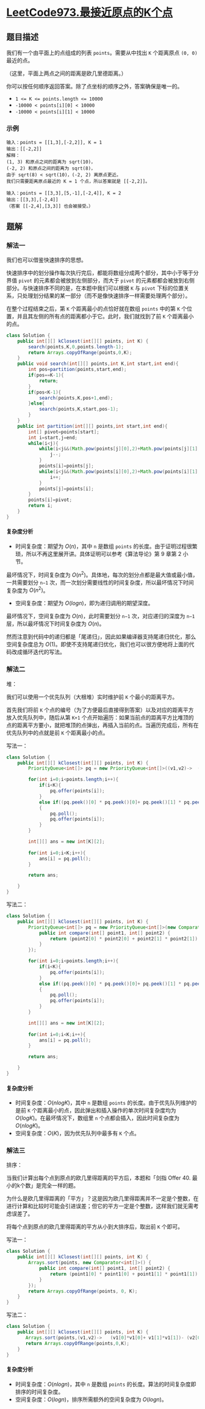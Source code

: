 # [LeetCode973.最接近原点的K个点](https://leetcode-cn.com/problems/k-closest-points-to-origin/)
## 题目描述
我们有一个由平面上的点组成的列表 `points`。需要从中找出 `K` 个距离原点 `(0, 0)` 最近的点。

（这里，平面上两点之间的距离是欧几里德距离。）

你可以按任何顺序返回答案。除了点坐标的顺序之外，答案确保是唯一的。

- `1 <= K <= points.length <= 10000`
- `-10000 < points[i][0] < 10000`
- `-10000 < points[i][1] < 10000`

### 示例
```
输入：points = [[1,3],[-2,2]], K = 1
输出：[[-2,2]]
解释： 
(1, 3) 和原点之间的距离为 sqrt(10)，
(-2, 2) 和原点之间的距离为 sqrt(8)，
由于 sqrt(8) < sqrt(10)，(-2, 2) 离原点更近。
我们只需要距离原点最近的 K = 1 个点，所以答案就是 [[-2,2]]。
```
```
输入：points = [[3,3],[5,-1],[-2,4]], K = 2
输出：[[3,3],[-2,4]]
（答案 [[-2,4],[3,3]] 也会被接受。）
```
## 题解
### 解法一
我们也可以借鉴快速排序的思想。

快速排序中的划分操作每次执行完后，都能将数组分成两个部分，其中小于等于分界值 `pivot` 的元素都会被放到左侧部分，而大于 `pivot` 的元素都都会被放到右侧部分。与快速排序不同的是，在本题中我们可以根据 `K` 与 `pivot` 下标的位置关系，只处理划分结果的某一部分（而不是像快速排序一样需要处理两个部分）。

在整个过程结束之后，第 `K` 个距离最小的点恰好就在数组 `points` 中的第 `K` 个位置，并且其左侧的所有点的距离都小于它。此时，我们就找到了前 `K` 个距离最小的点。

```java
class Solution {
    public int[][] kClosest(int[][] points, int K) {
        search(points,K,0,points.length-1);
        return Arrays.copyOfRange(points,0,K);
    }
    public void search(int[][] points,int K,int start,int end){
        int pos=partition(points,start,end);
        if(pos==K-1){
            return;
        }
        if(pos<K-1){
            search(points,K,pos+1,end);
        }else{
            search(points,K,start,pos-1);
        }
    }
    public int partition(int[][] points,int start,int end){
        int[] pivot=points[start];
        int i=start,j=end;
        while(i<j){
            while(i<j&&(Math.pow(points[j][0],2)+Math.pow(points[j][1],2)>Math.pow(pivot[0],2)+Math.pow(pivot[1],2))){
                j--;
            }
            points[i]=points[j];
            while(i<j&&(Math.pow(points[i][0],2)+Math.pow(points[i][1],2)<=Math.pow(pivot[0],2)+Math.pow(pivot[1],2))){
                i++;
            }
            points[j]=points[i];
        }
        points[i]=pivot;
        return i;
    }
}
```
#### 复杂度分析
- 时间复杂度：期望为 $O(n)$，其中 `n` 是数组 `points` 的长度。由于证明过程很繁琐，所以不再这里展开讲。具体证明可以参考《算法导论》第 9 章第 2 小节。

最坏情况下，时间复杂度为 $O(n^2)$。具体地，每次的划分点都是最大值或最小值，一共需要划分 `n−1` 次，而一次划分需要线性的时间复杂度，所以最坏情况下时间复杂度为 $O(n^2)$。
- 空间复杂度：期望为 $O(logn)$，即为递归调用的期望深度。

最坏情况下，空间复杂度为 $O(n)$，此时需要划分 `n−1` 次，对应递归的深度为 `n−1` 层，所以最坏情况下时间复杂度为 $O(n)$。

然而注意到代码中的递归都是「尾递归」，因此如果编译器支持尾递归优化，那么空间复杂度总为 $O(1)$。即使不支持尾递归优化，我们也可以很方便地将上面的代码改成循环迭代的写法。

### 解法二
堆：

我们可以使用一个优先队列（大根堆）实时维护前 `K` 个最小的距离平方。

首先我们将前 `K` 个点的编号（为了方便最后直接得到答案）以及对应的距离平方放入优先队列中，随后从第 `K+1` 个点开始遍历：如果当前点的距离平方比堆顶的点的距离平方要小，就把堆顶的点弹出，再插入当前的点。当遍历完成后，所有在优先队列中的点就是前 `K` 个距离最小的点。

写法一：
```java
class Solution {
    public int[][] kClosest(int[][] points, int K) {
        PriorityQueue<int[]> pq = new PriorityQueue<int[]>((v1,v2)->  (v2[0]*v2[0]+ v2[1]*v2[1]) -   (v1[0]*v1[0]+ v1[1]*v1[1]) );

        for(int i=0;i<points.length;i++){
            if(i<K){
                pq.offer(points[i]);
            }
            else if((pq.peek()[0] * pq.peek()[0]+ pq.peek()[1] * pq.peek()[1]) > (points[i][0]*points[i][0]+ points[i][1]*points[i][1]))
            {
                pq.poll();
                pq.offer(points[i]);
            }
        }

        int[][] ans = new int[K][2];
        
        for(int i=0;i<K;i++){
            ans[i] = pq.poll();
        }

        return ans;

    }
}
```
写法二：
```java
class Solution {
    public int[][] kClosest(int[][] points, int K) {
        PriorityQueue<int[]> pq = new PriorityQueue<int[]>(new Comparator<int[]>() {
            public int compare(int[] point1, int[] point2) {
                return (point2[0] * point2[0] + point2[1] * point2[1]) - (point1[0] * point1[0] + point1[1] * point1[1]);
            }
        });

        for(int i=0;i<points.length;i++){
            if(i<K){
                pq.offer(points[i]);
            }
            else if((pq.peek()[0] * pq.peek()[0]+ pq.peek()[1] * pq.peek()[1]) > (points[i][0]*points[i][0]+ points[i][1]*points[i][1]))
            {
                pq.poll();
                pq.offer(points[i]);
            }
        }

        int[][] ans = new int[K][2];
        
        for(int i=0;i<K;i++){
            ans[i] = pq.poll();
        }

        return ans;

    }
}
```
#### 复杂度分析
- 时间复杂度：$O(nlogK)$，其中 `n` 是数组 `points` 的长度。由于优先队列维护的是前 `K` 个距离最小的点，因此弹出和插入操作的单次时间复杂度均为 $O(logK)$。在最坏情况下，数组里 `n` 个点都会插入，因此时间复杂度为 $O(nlogK)$。
- 空间复杂度：$O(K)$，因为优先队列中最多有 `K` 个点。
### 解法三
排序：

当我们计算出每个点到原点的欧几里得距离的平方后，本题和「剑指 Offer 40. 最小的k个数」是完全一样的题。

为什么是欧几里得距离的「平方」？这是因为欧几里得距离并不一定是个整数，在进行计算和比较时可能会引进误差；但它的平方一定是个整数，这样我们就无需考虑误差了。

将每个点到原点的欧几里得距离的平方从小到大排序后，取出前 `K` 个即可。

写法一：
```java
class Solution {
    public int[][] kClosest(int[][] points, int K) {
        Arrays.sort(points, new Comparator<int[]>() {
            public int compare(int[] point1, int[] point2) {
                return (point1[0] * point1[0] + point1[1] * point1[1]) - (point2[0] * point2[0] + point2[1] * point2[1]);
            }
        });
        return Arrays.copyOfRange(points, 0, K);
    }
}
```
写法二：
```java
class Solution {
    public int[][] kClosest(int[][] points, int K) {
       Arrays.sort(points,(v1,v2)->   (v1[0]*v1[0]+ v1[1]*v1[1])- (v2[0]*v2[0]+ v2[1]*v2[1])  );
       return Arrays.copyOfRange(points,0,K);
    }
}
```
#### 复杂度分析
- 时间复杂度：$O(nlogn)$，其中 `n` 是数组 `points` 的长度。算法的时间复杂度即排序的时间复杂度。
- 空间复杂度：$O(logn)$，排序所需额外的空间复杂度为 $O(logn)$。
